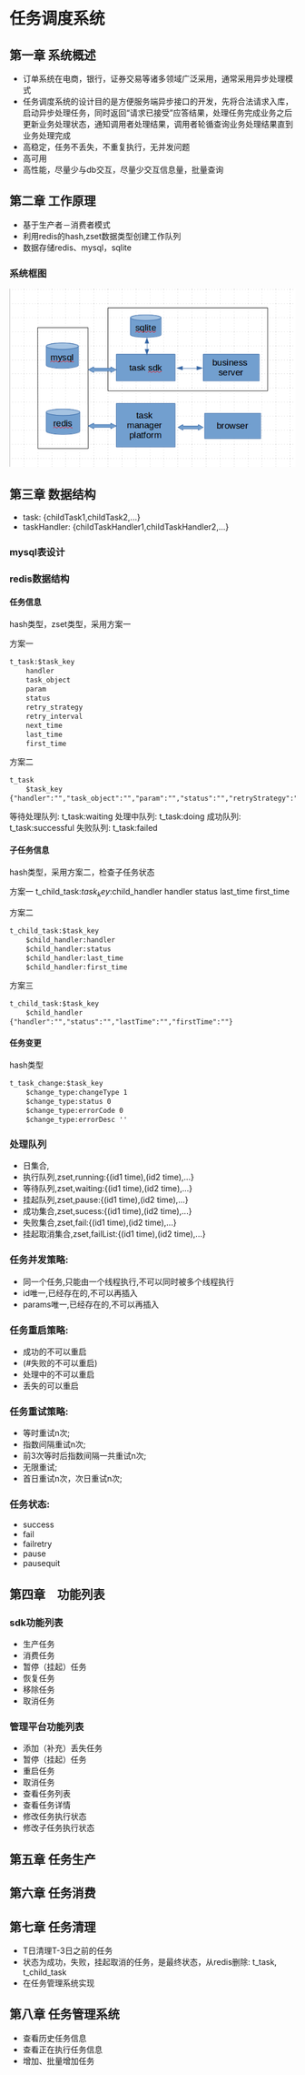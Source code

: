 # 任务调度系统

## 第一章 系统概述
- 订单系统在电商，银行，证券交易等诸多领域广泛采用，通常采用异步处理模式
- 任务调度系统的设计目的是方便服务端异步接口的开发，先将合法请求入库，启动异步处理任务，同时返回“请求已接受”应答结果，处理任务完成业务之后更新业务处理状态，通知调用者处理结果，调用者轮循查询业务处理结果直到业务处理完成
- 高稳定，任务不丢失，不重复执行，无并发问题
- 高可用
- 高性能，尽量少与db交互，尽量少交互信息量，批量查询

## 第二章 工作原理
- 基于生产者－消费者模式
- 利用redis的hash,zset数据类型创建工作队列
- 数据存储redis、mysql，sqlite

### 系统框图
![系统框架](./resources/task_dispatch_system/task_dispatch_system_architecture_diagram.png)

## 第三章 数据结构

- task: {childTask1,childTask2,...}
- taskHandler: {childTaskHandler1,childTaskHandler2,...}

### mysql表设计


### redis数据结构

#### 任务信息
hash类型，zset类型，采用方案一

方案一

	t_task:$task_key
        handler
        task_object
        param
        status
        retry_strategy
        retry_interval
        next_time
        last_time
        first_time

方案二

    t_task
        $task_key {"handler":"","task_object":"","param":"","status":"","retryStrategy":"","retryInterval":"","nextTime":"","lastTime":"","firstTime":""}

等待处理队列: t_task:waiting
处理中队列: t_task:doing
成功队列: t_task:successful
失败队列: t_task:failed

#### 子任务信息
hash类型，采用方案二，检查子任务状态

方案一
    t_child_task:$task_key:$child_handler
        handler
        status
        last_time
        first_time

方案二

    t_child_task:$task_key
        $child_handler:handler
        $child_handler:status
        $child_handler:last_time
        $child_handler:first_time

方案三

    t_child_task:$task_key
        $child_handler {"handler":"","status":"","lastTime":"","firstTime":""}

#### 任务变更
hash类型

    t_task_change:$task_key
        $change_type:changeType 1
        $change_type:status 0
        $change_type:errorCode 0
        $change_type:errorDesc ''

### 处理队列

- 日集合,
- 执行队列,zset,running:{(id1 time),(id2 time),...}
- 等待队列,zset,waiting:{(id1 time),(id2 time),...}
- 挂起队列,zset,pause:{(id1 time),(id2 time),...}
- 成功集合,zset,sucess:{(id1 time),(id2 time),...}
- 失败集合,zset,fail:{(id1 time),(id2 time),...}
- 挂起取消集合,zset,failList:{(id1 time),(id2 time),...}

### 任务并发策略:

- 同一个任务,只能由一个线程执行,不可以同时被多个线程执行
- id唯一,已经存在的,不可以再插入
- params唯一,已经存在的,不可以再插入

### 任务重启策略:

- 成功的不可以重启
- (#失败的不可以重启)
- 处理中的不可以重启
- 丢失的可以重启

### 任务重试策略:

- 等时重试n次;
- 指数间隔重试n次;
- 前3次等时后指数间隔一共重试n次;
- 无限重试;
- 首日重试n次，次日重试n次;

### 任务状态:

- success
- fail
- failretry
- pause
- pausequit

## 第四章　功能列表
### sdk功能列表
- 生产任务
- 消费任务
- 暂停（挂起）任务
- 恢复任务
- 移除任务
- 取消任务

### 管理平台功能列表
- 添加（补充）丢失任务
- 暂停（挂起）任务
- 重启任务
- 取消任务
- 查看任务列表
- 查看任务详情
- 修改任务执行状态
- 修改子任务执行状态

## 第五章 任务生产

## 第六章 任务消费

## 第七章 任务清理

- T日清理T-3日之前的任务
- 状态为成功，失败，挂起取消的任务，是最终状态，从redis删除: t_task, t_child_task
- 在任务管理系统实现

## 第八章 任务管理系统

- 查看历史任务信息
- 查看正在执行任务信息
- 增加、批量增加任务
